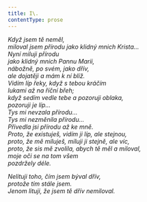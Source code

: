 ```yaml
---
title: I\.
contentType: prose
---
```


<section>

_Když jsem tě neměl,  
miloval jsem přírodu jako klidný mnich Krista…  
Nyní miluji přírodu  
jako klidný mnich Pannu Marii,  
nábožně, po svém, jako dřív,  
ale dojatěji a mám k ní blíž.  
Vidím líp řeky, když s tebou kráčím  
lukami až na říční břeh;  
když sedím vedle tebe a pozoruji oblaka,  
pozoruji je líp…  
Tys mi nevzala přírodu…  
Tys mi nezměnila přírodu…  
Přivedla jsi přírodu až ke mně.  
Proto, že existuješ, vidím ji líp, ale stejnou,  
proto, že mě miluješ, miluji ji stejně, ale víc,  
proto, že sis mě zvolila, abych tě měl a miloval,  
moje oči se na tom všem  
pozdržely déle._

</section>

<section>

_Nelituji toho, čím jsem býval dřív,  
protože tím stále jsem.  
Jenom lituji, že jsem tě dřív nemiloval._

</section>
